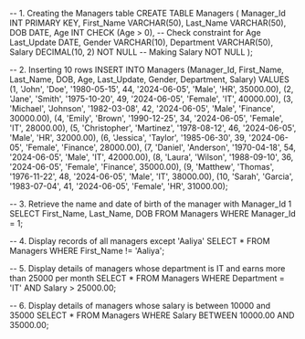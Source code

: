 
-- 1. Creating the Managers table
CREATE TABLE Managers (
    Manager_Id INT PRIMARY KEY,
    First_Name VARCHAR(50),
    Last_Name VARCHAR(50),
    DOB DATE,
    Age INT CHECK (Age > 0), -- Check constraint for Age
    Last_Update DATE,
    Gender VARCHAR(10),
    Department VARCHAR(50),
    Salary DECIMAL(10, 2) NOT NULL -- Making Salary NOT NULL
);

-- 2. Inserting 10 rows
INSERT INTO Managers (Manager_Id, First_Name, Last_Name, DOB, Age, Last_Update, Gender, Department, Salary)
VALUES 
    (1, 'John', 'Doe', '1980-05-15', 44, '2024-06-05', 'Male', 'HR', 35000.00),
    (2, 'Jane', 'Smith', '1975-10-20', 49, '2024-06-05', 'Female', 'IT', 40000.00),
    (3, 'Michael', 'Johnson', '1982-03-08', 42, '2024-06-05', 'Male', 'Finance', 30000.00),
    (4, 'Emily', 'Brown', '1990-12-25', 34, '2024-06-05', 'Female', 'IT', 28000.00),
    (5, 'Christopher', 'Martinez', '1978-08-12', 46, '2024-06-05', 'Male', 'HR', 32000.00),
    (6, 'Jessica', 'Taylor', '1985-06-30', 39, '2024-06-05', 'Female', 'Finance', 28000.00),
    (7, 'Daniel', 'Anderson', '1970-04-18', 54, '2024-06-05', 'Male', 'IT', 42000.00),
    (8, 'Laura', 'Wilson', '1988-09-10', 36, '2024-06-05', 'Female', 'Finance', 35000.00),
    (9, 'Matthew', 'Thomas', '1976-11-22', 48, '2024-06-05', 'Male', 'IT', 38000.00),
    (10, 'Sarah', 'Garcia', '1983-07-04', 41, '2024-06-05', 'Female', 'HR', 31000.00);

-- 3. Retrieve the name and date of birth of the manager with Manager_Id 1
SELECT First_Name, Last_Name, DOB
FROM Managers
WHERE Manager_Id = 1;

-- 4. Display records of all managers except 'Aaliya'
SELECT *
FROM Managers
WHERE First_Name != 'Aaliya';

-- 5. Display details of managers whose department is IT and earns more than 25000 per month
SELECT *
FROM Managers
WHERE Department = 'IT' AND Salary > 25000.00;

-- 6. Display details of managers whose salary is between 10000 and 35000
SELECT *
FROM Managers
WHERE Salary BETWEEN 10000.00 AND 35000.00;
